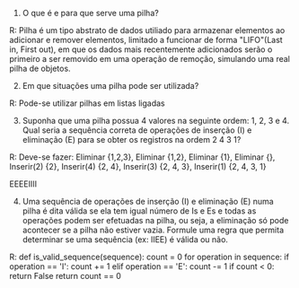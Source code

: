 1. O que é e para que serve uma pilha?

R: Pilha é um tipo abstrato de dados utiliado para armazenar elementos ao adicionar e remover elementos, limitado a funcionar de forma "LIFO"(Last in, First out), em que os dados mais recentemente adicionados serão o primeiro a ser removido em uma operação de remoção, simulando uma real pilha de objetos. 

2. Em que situações uma pilha pode ser utilizada?

R: Pode-se utilizar pilhas em listas ligadas

3. Suponha que uma pilha possua 4 valores na seguinte ordem: 1, 2, 3 e 4. Qual seria 
a sequência correta de operações de inserção (I) e eliminação (E) para se obter os 
registros na ordem 2 4 3 1?

R: Deve-se fazer: Eliminar {1,2,3}, Eliminar {1,2}, Eliminar {1}, Eliminar {}, Inserir(2) {2}, Inserir(4) {2, 4}, Inserir(3) {2, 4, 3}, Inserir(1) {2, 4, 3, 1}

EEEEIIII

4. Uma sequência de operações de inserção (I) e eliminação (E) numa pilha é dita válida se 
ela tem igual número de Is e Es e todas as operações podem ser efetuadas na pilha, ou
seja, a eliminação só pode acontecer se a pilha não estiver vazia. Formule uma regra
que permita determinar se uma sequência (ex: IIEE) é válida ou não.

R: def is_valid_sequence(sequence):
    count = 0
    for operation in sequence:
        if operation == 'I':
            count += 1
        elif operation == 'E':
            count -= 1
        if count < 0:
            return False
    return count == 0
